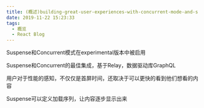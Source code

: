 ```yaml
---
title: (概述)building-great-user-experiences-with-concurrent-mode-and-suspense
date: 2019-11-22 15:23:33
tags:
  - 概览
  - React Blog
---
```


Suspense和Concurrent模式在experimental版本中被启用

Suspense和Concurrent的最佳集成，基于Relay，数据驱动库GraphQL

用户对于性能的感知，不仅仅是首屏时间，还取决于可以更快的看到他们想看的内容

Suspense可以定义加载序列，让内容逐步显示出来